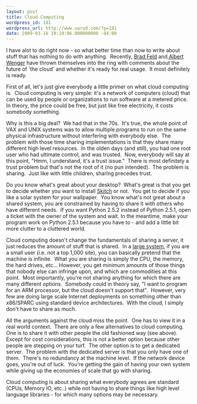 ```yaml
---
layout: post
title: Cloud Computing
wordpress_id: 181
wordpress_url: http://www.varud.com/?p=181
date: 2009-03-16 19:19:06.000000000 -04:00
---
```

I have alot to do right now - so what better time than now to write about stuff that has nothing to do with anything.  Recently, <a href="http://www.feld.com/wp/archives/2009/03/cloud-computing-streak-marks.html">Brad Feld</a> and<a href="http://continuations.com/post/86941076/cloud-competition-is-great-for-startups"> Albert Wenger</a> have thrown themselves into the ring with comments about the future of 'the cloud' and whether it's ready for real usage.  It most definitely is ready.

First of all, let's just give everybody a little primer on what cloud computing is.  Cloud computing is very simple: it's a network of computers (cloud) that can be used by people or organizations to run software at a metered price.  In theory, the price could be free, but just like free electricity, it costs somebody something.

Why is this a big deal?  We had that in the 70s.  It's true, the whole point of VAX and UNIX systems was to allow multiple programs to run on the same physical infrastructure without interfering with everybody else.  The problem with those time sharing implementations is that they share many different high level resources.  In the olden days (and still), you had one root user who had ultimate control, and was trusted.  Now, everybody will say at this point, "Hmm, I understand, it's a trust issue."  There is most definitely a trust problem but that's not the root of it (no pun intended).  The problem is sharing.  Just like with little children, sharing precedes trust.

Do you know what's great about your desktop?  What's great is that you get to decide whether you want to install <a href="http://skitch.com/">Skitch</a> or not.  You get to decide if you like a solar system for your wallpaper.  You know what's not great about a shared system, you are constrained by having to share it with others who have different needs.  If you want Python 2.5.2 instead of Python 2.5.1, open a ticket with the owner of the system and wait. In the meantime, make your program work on Python 2.5.1 because you have to - and add a little bit more clutter to a cluttered world.

Cloud computing doesn't change the fundamentals of sharing a server, it just reduces the amount of stuff that is shared.  In a <a href="http://aws.amazon.com/ec2/">large system</a>, if you are a small user (i.e. not a top 1,000 site), you can basically pretend that the machine is infinite.  What you are sharing is simply the CPU, the memory, the hard drives, etc... However, you get minimum amounts of those things that nobody else can infringe upon, and which are commodities at this point.  Most importantly, you're not sharing anything for which there are many different options.  Somebody could in theory say, "I want to program for an ARM processor, but the cloud doesn't support that".  However, very few are doing large scale Internet deployments on something other than x86/SPARC using standard device architectures.  With the cloud, I simply don't have to share as much.

All the arguments against the cloud miss the point.  One has to view it in a real world context.  There are only a few alternatives to cloud computing.  One is to share it with other people the old fashioned way (see above).  Except for cost considerations, this is not a better option because other people are stepping on your turf.  The other option is to get a dedicated server.  The problem with the dedicated server is that you only have one of them.  There's no redundancy at the machine level.  If the network device goes, you're out of luck.  You're getting the gain of having your own system while giving up the economies of scale that go with sharing.

Cloud computing is about sharing what everybody agrees are standard (CPUs, Memory IO, etc..) while not having to share things like high level language libraries - for which many options may be necessary.
